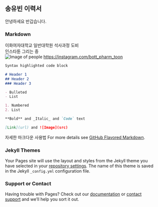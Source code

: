 ## 송유빈 이력서
안녕하세요 반갑습니다.


### Markdown

이화여자대학교 일반대학원 석사과정 도비 <br>
인스타툰 그리는 중 <br>
![Image of people](https://cdn.inews.ewha.ac.kr/news/photo/202105/32829_10514_557.jpg)
https://instagram.com/bott_pharm_toon

```markdown
Syntax highlighted code block

# Header 1
## Header 2
### Header 3

- Bulleted
- List

1. Numbered
2. List

**Bold** and _Italic_ and `Code` text

[Link](url) and ![Image](src)
```

자세한 마크다운 사용법
For more details see [GitHub Flavored Markdown](https://guides.github.com/features/mastering-markdown/).

### Jekyll Themes

Your Pages site will use the layout and styles from the Jekyll theme you have selected in your [repository settings](https://github.com/dobbyisnotfree/dobbyisnotfree.github.io/settings/pages). The name of this theme is saved in the Jekyll `_config.yml` configuration file.

### Support or Contact

Having trouble with Pages? Check out our [documentation](https://docs.github.com/categories/github-pages-basics/) or [contact support](https://support.github.com/contact) and we’ll help you sort it out.
